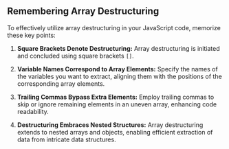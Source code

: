 ## Remembering Array Destructuring

To effectively utilize array destructuring in your JavaScript code, memorize these key points:

1. **Square Brackets Denote Destructuring:** Array destructuring is initiated and concluded using square brackets `[]`.

2. **Variable Names Correspond to Array Elements:** Specify the names of the variables you want to extract, aligning them with the positions of the corresponding array elements.

3. **Trailing Commas Bypass Extra Elements:** Employ trailing commas to skip or ignore remaining elements in an uneven array, enhancing code readability.

4. **Destructuring Embraces Nested Structures:** Array destructuring extends to nested arrays and objects, enabling efficient extraction of data from intricate data structures.
